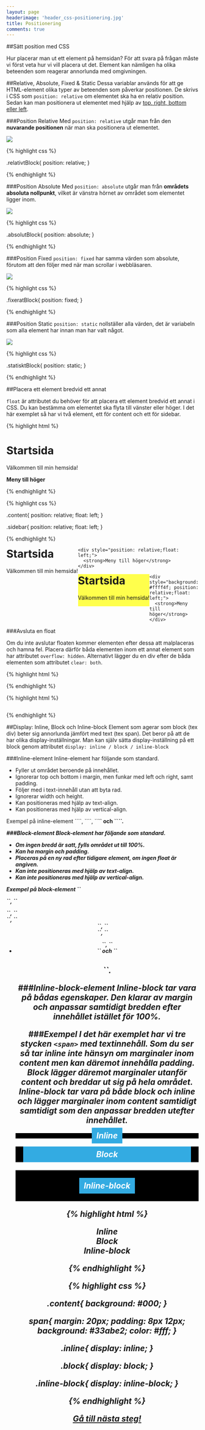 ```yaml
---
layout: page
headerimage: 'header_css-positionering.jpg'
title: Positionering
comments: true
---
```



##Sätt position med CSS

<p class="preamble">Hur placerar man ut ett element på hemsidan? För att svara på frågan måste vi först veta hur vi vill placera ut det. Element kan nämligen ha olika beteenden som reagerar annorlunda med omgivningen.</p>



##Relative, Absolute, Fixed & Static
Dessa variablar används för att ge HTML-element olika typer av beteenden som påverkar positionen. De skrivs i CSS som ``position: relative`` om elementet ska ha en relativ position. Sedan kan man positionera ut elementet med hjälp av <a href="/webbdesign/css-margin-padding">top, right, bottom eller left</a>. 



###Position Relative
Med ``position: relative`` utgår man från den <strong>nuvarande positionen</strong> när man ska positionera ut elementet.  

<img src="{{ site.url }}/assets/images/asset_position-relative.png"/>  

{% highlight css %}

.relativtBlock{
  position: relative;
}

{% endhighlight %}



###Position Absolute
Med ``position: absolute`` utgår man från <strong>områdets absoluta nollpunkt</strong>, vilket är vänstra hörnet av området som elementet ligger inom.  

<img src="{{ site.url }}/assets/images/asset_position-absolute.png"/>  

{% highlight css %}

.absolutBlock{
  position: absolute;
}

{% endhighlight %}




###Position Fixed
``position: fixed`` har samma värden som absolute, förutom att den följer med när man scrollar i webbläsaren.

<img src="{{ site.url }}/assets/images/asset_position-fixed.png"/> 

{% highlight css %}

.fixeratBlock{
  position: fixed;
}

{% endhighlight %}




###Position Static
``position: static`` nollställer alla värden, det är variabeln som alla element har innan man har valt något.

<img src="{{ site.url }}/assets/images/asset_position-static.png"/>  

{% highlight css %}

.statisktBlock{
  position: static;
}

{% endhighlight %}  



##Placera ett element bredvid ett annat

``float`` är attributet du behöver för att placera ett element bredvid ett annat i CSS. Du kan bestämma om elementet ska flyta till vänster eller höger. I det här exemplet så har vi två element, ett för content och ett för sidebar.

{% highlight html %}

<div class="content">
  <h1>Startsida</h1>
  <p>Välkommen till min hemsida!</p>
</div>

<div class="sidebar">
  <strong>Meny till höger</strong>
</div>

{% endhighlight %}  

{% highlight css %}

.content{
  position: relative;
  float: left;
}

.sidebar{
  position: relative;
  float: left;
}

{% endhighlight %}  

<div class="example box full-width">
	<div style="position: relative;float: left;">
	  <h1 style="margin-top: 0;">Startsida</h1>
	  <p>Välkommen till min hemsida!</p>
	</div>

	<div style="position: relative;float: left;">
	  <strong>Meny till höger</strong>
	</div>
</div>

<div class="example box full-width">
	<div style="background: #ffff4c;position: relative;float: left;">
	  <h1 style="margin-top: 0;">Startsida</h1>
	  <p>Välkommen till min hemsida!</p>
	</div>

	<div style="background: #ffff4f; position: relative;float: left;">
	  <strong>Meny till höger</strong>
	</div>
</div>

###Avsluta en float

Om du inte avslutar floaten kommer elementen efter dessa att malplaceras och hamna fel. Placera därför båda elementen inom ett annat element som har attributet ``overflow: hidden``. Alternativt lägger du en div efter de båda elementen som attributet ``clear: both``.

{% highlight html %}
<div style="overflow: hidden;">

  <div class="left">
  </div>

  <div class="right">
  </div>

</div>
{% endhighlight %}  

{% highlight html %}

<div class="left">
</div>

<div class="right">
</div>

<div style="clear: both;"></div>

{% endhighlight %}

##Display: Inline, Block och Inline-block
Element som agerar som block (tex div) beter sig annorlunda jämfört med text (tex span). Det beror på att de har olika display-inställningar. Man kan själv sätta display-inställning på ett block genom attributet ``display: inline / block / inline-block``

###Inline-element
Inline-element har följande som standard.
<ul>
<li>Fyller ut området beroende på innehållet.</li>
<li>Ignorerar top och bottom i margin, men funkar med left och right, samt padding.</li>
<li>Följer med i text-innehåll utan att byta rad.</li>
<li>Ignorerar width och height.</li>
<li>Kan positioneras med hjälp av text-align.</li>
<li>Kan positioneras med hjälp av vertical-align.</li>
</ul>
Exempel på inline-element ``<a>``, ``<span>``, ``<strong>`` och ``<em>``.

###Block-element
Block-element har följande som standard.
<ul>
<li>Om ingen bredd är satt, fylls området ut till 100%.</li>
<li>Kan ha margin och padding.</li>
<li>Placeras på en ny rad efter tidigare element, om ingen float är angiven.</li>
<li>Kan inte positioneras med hjälp av text-align.</li>
<li>Kan inte positioneras med hjälp av vertical-align.</li>
</ul>
Exempel på block-element ``<p>``, ``<div>``, ``<form>``, ``<header>``, ``<nav>``, ``<ul>``, ``<li>`` och ``<h1>``.

###Inline-block-element
Inline-block tar vara på bådas egenskaper. Den klarar av margin och anpassar samtidigt bredden efter innehållet istället för 100%.



###Exempel
I det här exemplet har vi tre stycken ``<span>`` med textinnehåll. Som du ser så tar <strong>inline</strong> inte hänsyn om marginaler inom content men kan däremot innehålla padding. <strong>Block</strong> lägger däremot marginaler utanför content och breddar ut sig på hela området. <strong>Inline-block</strong> tar vara på både block och inline och lägger marginaler inom content samtidigt samtidigt som den anpassar bredden utefter innehållet.

<div class="example box full-width" style="margin-bottom: 15px;">

  <div style="background: #000;">
    <span style="display: inline; line-height: 14px;margin: 20px; display: inline;padding: 8px 12px;background: #33abe2;color: #fff;">Inline</span></p>
  </div>

  <div style="background: #000;">
    <span style="display: block;padding: 8px 12px;margin: 20px;background: #33abe2;color: #fff;">Block</span></p>
  </div>

  <div style="background: #000;">
    <span style="display: inline-block;padding: 8px 12px;margin: 20px;background: #33abe2;color: #fff;">Inline-block</span></p>
  </div>

</div>

{% highlight html %}

<div class="content">
  <span class="inline">Inline</span>
</div>

<div class="content">
  <span class="block">Block</span>
</div>

<div class="content">
  <span class="inline-block">Inline-block</span>
</div>

{% endhighlight %}  

{% highlight css %}

.content{
  background: #000;
}

span{
  margin: 20px;
  padding: 8px 12px;
  background: #33abe2;
  color: #fff;
}

.inline{
  display: inline;
}

.block{
  display: block;
}

.inline-block{
  display: inline-block;
}

{% endhighlight %}


<a class="btn btn-next" href="{{ site.url }}/webbdesign/css-bakgrund">Gå till nästa steg!</a>
